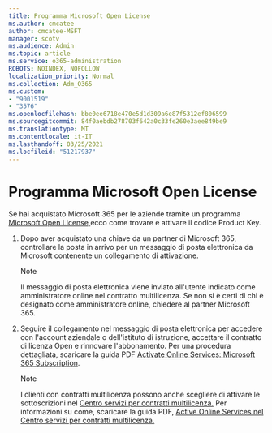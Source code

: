 ```yaml
---
title: Programma Microsoft Open License
ms.author: cmcatee
author: cmcatee-MSFT
manager: scotv
ms.audience: Admin
ms.topic: article
ms.service: o365-administration
ROBOTS: NOINDEX, NOFOLLOW
localization_priority: Normal
ms.collection: Adm_O365
ms.custom:
- "9001519"
- "3576"
ms.openlocfilehash: bbe0ee6718e470e5d1d309a6e87f5312ef806599
ms.sourcegitcommit: 84f0aebdb278703f642a0c33fe260e3aee849be9
ms.translationtype: MT
ms.contentlocale: it-IT
ms.lasthandoff: 03/25/2021
ms.locfileid: "51217937"
---
```

# <a name="microsoft-open-license-program"></a>Programma Microsoft Open License

Se hai acquistato Microsoft 365 per le aziende tramite un programma [Microsoft Open License,](https://go.microsoft.com/fwlink/p/?LinkID=613298)ecco come trovare e attivare il codice Product Key.

1. Dopo aver acquistato una chiave da un partner di Microsoft 365, controllare la posta in arrivo per un messaggio di posta elettronica da Microsoft contenente un collegamento di attivazione.

    > [!NOTE]
    > Il messaggio di posta elettronica viene inviato all'utente indicato come amministratore online nel contratto multilicenza. Se non si è certi di chi è designato come amministratore online, chiedere al partner Microsoft 365.
1. Seguire il collegamento nel messaggio di posta elettronica per accedere con l'account aziendale o dell'istituto di istruzione, accettare il contratto di licenza Open e rinnovare l'abbonamento. Per una procedura dettagliata, scaricare la guida PDF [Activate Online Services: Microsoft 365 Subscription](https://go.microsoft.com/fwlink/p/?LinkId=618100).

    > [!NOTE]
    > I clienti con contratti multilicenza possono anche scegliere di attivare le sottoscrizioni nel [Centro servizi per contratti multilicenza.](https://go.microsoft.com/fwlink/p/?LinkID=282016) Per informazioni su come, scaricare la guida PDF, [Active Online Services nel Centro servizi per contratti multilicenza.](https://go.microsoft.com/fwlink/p/?LinkId=618096)